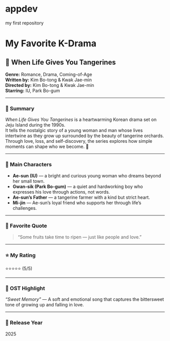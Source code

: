 # appdev
my first repository
# My Favorite K-Drama

## 🍊 When Life Gives You Tangerines

**Genre:** Romance, Drama, Coming-of-Age  
**Written by:** Kim Bo-tong & Kwak Jae-min  
**Directed by:** Kim Bo-tong & Kwak Jae-min  
**Starring:** IU, Park Bo-gum  

---

### 📝 Summary
*When Life Gives You Tangerines* is a heartwarming Korean drama set on Jeju Island during the 1990s.  
It tells the nostalgic story of a young woman and man whose lives intertwine as they grow up surrounded by the beauty of tangerine orchards.  
Through love, loss, and self-discovery, the series explores how simple moments can shape who we become. 🍂  

---

### 💖 Main Characters
- **Ae-sun (IU)** — a bright and curious young woman who dreams beyond her small town.  
- **Gwan-sik (Park Bo-gum)** — a quiet and hardworking boy who expresses his love through actions, not words.  
- **Ae-sun’s Father** — a tangerine farmer with a kind but strict heart.  
- **Mi-jin** — Ae-sun’s loyal friend who supports her through life’s challenges.  

---

### 💬 Favorite Quote
> “Some fruits take time to ripen — just like people and love.”

---

### ⭐ My Rating
⭐⭐⭐⭐⭐ (5/5)

---

### 🎵 OST Highlight
*“Sweet Memory”* — A soft and emotional song that captures the bittersweet tone of growing up and falling in love.

---

### 📅 Release Year
2025
